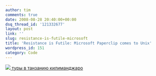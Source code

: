 ```yaml
---
author: tim
comments: true
date: 2008-08-28 20:40:00+00:00
dsq_thread_id: '121332677'
layout: post
link: ''
slug: resistance-is-futile-microsoft
title: 'Resistance is Futile: Microsoft Paperclip comes to Unix'
wordpress_id: 151
category: Code
---
```


[![](http://houghi.org/shots/vim001.gif)](http://houghi.org/shots/vim001.gif)[
туры в танзанию килиманджаро](https://altezza.travel/)